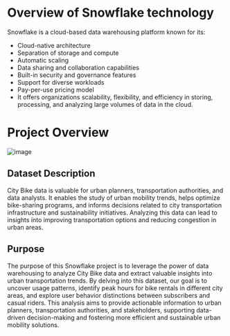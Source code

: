 # Overview of Snowflake technology

Snowflake is a cloud-based data warehousing platform known for its:

* Cloud-native architecture
* Separation of storage and compute
* Automatic scaling
* Data sharing and collaboration capabilities
* Built-in security and governance features
* Support for diverse workloads
* Pay-per-use pricing model
* It offers organizations scalability, flexibility, and efficiency in storing, processing, and analyzing large volumes of data in the cloud.

# Project Overview
![image](https://github.com/makandansoko/Data-Engineering-Projects/assets/144046065/7e47751f-23a4-4094-8903-b066088a4275)
## Dataset Description
City Bike data is valuable for urban planners, transportation authorities, and data analysts. It enables the study of urban mobility trends, helps optimize bike-sharing programs, and informs decisions related to city transportation infrastructure and sustainability initiatives. Analyzing this data can lead to insights into improving transportation options and reducing congestion in urban areas.

## Purpose
The purpose of this Snowflake project is to leverage the power of data warehousing to analyze City Bike data and extract valuable insights into urban transportation trends. By delving into this dataset, our goal is to uncover usage patterns, identify peak hours for bike rentals in different city areas, and explore user behavior distinctions between subscribers and casual riders. This analysis aims to provide actionable information to urban planners, transportation authorities, and stakeholders, supporting data-driven decision-making and fostering more efficient and sustainable urban mobility solutions.
